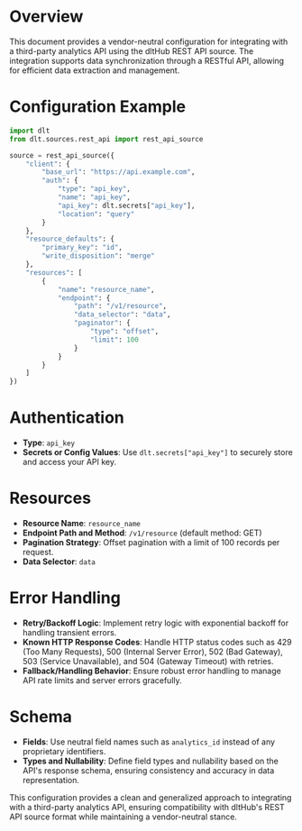 # Overview

This document provides a vendor-neutral configuration for integrating with a third-party analytics API using the dltHub REST API source. The integration supports data synchronization through a RESTful API, allowing for efficient data extraction and management.

# Configuration Example

```python
import dlt
from dlt.sources.rest_api import rest_api_source

source = rest_api_source({
    "client": {
        "base_url": "https://api.example.com",
        "auth": {
            "type": "api_key",
            "name": "api_key",
            "api_key": dlt.secrets["api_key"],
            "location": "query"
        }
    },
    "resource_defaults": {
        "primary_key": "id",
        "write_disposition": "merge"
    },
    "resources": [
        {
            "name": "resource_name",
            "endpoint": {
                "path": "/v1/resource",
                "data_selector": "data",
                "paginator": {
                    "type": "offset",
                    "limit": 100
                }
            }
        }
    ]
})
```

# Authentication

- **Type**: `api_key`
- **Secrets or Config Values**: Use `dlt.secrets["api_key"]` to securely store and access your API key.

# Resources

- **Resource Name**: `resource_name`
- **Endpoint Path and Method**: `/v1/resource` (default method: GET)
- **Pagination Strategy**: Offset pagination with a limit of 100 records per request.
- **Data Selector**: `data`

# Error Handling

- **Retry/Backoff Logic**: Implement retry logic with exponential backoff for handling transient errors.
- **Known HTTP Response Codes**: Handle HTTP status codes such as 429 (Too Many Requests), 500 (Internal Server Error), 502 (Bad Gateway), 503 (Service Unavailable), and 504 (Gateway Timeout) with retries.
- **Fallback/Handling Behavior**: Ensure robust error handling to manage API rate limits and server errors gracefully.

# Schema

- **Fields**: Use neutral field names such as `analytics_id` instead of any proprietary identifiers.
- **Types and Nullability**: Define field types and nullability based on the API's response schema, ensuring consistency and accuracy in data representation.

This configuration provides a clean and generalized approach to integrating with a third-party analytics API, ensuring compatibility with dltHub's REST API source format while maintaining a vendor-neutral stance.